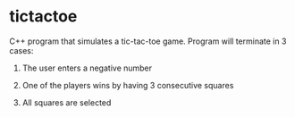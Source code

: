 # tictactoe

C++ program that simulates a tic-tac-toe game. Program will terminate in 3 cases:

1. The user enters a negative number

2. One of the players wins by having 3 consecutive squares

3. All squares are selected
